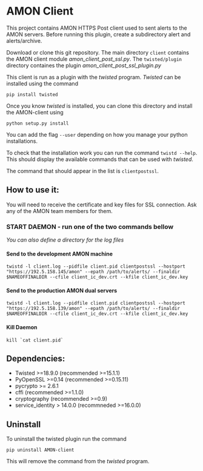 # AMON Client

This project contains AMON HTTPS Post client used to sent alerts to  the AMON servers.
Before running this plugin, create a subdirectory alert and alerts/archive.

Download or clone this git repository. 
The main directory `client` contains the AMON client module *amon_client_post_ssl.py*.
The `twisted/plugin` directory containes the plugin *amon_client_post_ssl_plugin.py*

This client is run as a plugin with the *twisted* program. 
*Twisted* can be installed using the command 

```
pip install twisted
```

Once you know *twisted* is installed, you can clone this directory and install the AMON-client using 

```
python setup.py install 
```

You can add the flag `--user` depending on how you manage your python installations.

To check that the installation work you can run the command `twistd --help`. This should display the available commands that can be used with *twisted*.

The command that should appear in the list is `clientpostssl`.    

<!-- Each alert sent to AMON is moved to the archive subdirectory alerts/archive. -->

## How to use it:

You will need to receive the certificate and key files for SSL connection. Ask any of the AMON team members for them. 

### START DAEMON - run one of the two commands bellow 

_You can also define a directory for the log files_

#### Send to the development AMON machine
```
twistd -l client.log --pidfile client.pid clientpostssl --hostport "https://192.5.158.145/amon" --epath /path/to/alerts/ --finaldir $NAMEOFFINALDIR --cfile client_ic_dev.crt --kfile client_ic_dev.key
```

#### Send to the production AMON dual servers
```
twistd -l client.log --pidfile client.pid clientpostssl --hostport "https://192.5.158.139/amon" --epath /path/to/alerts/ --finaldir $NAMEOFFINALDIR --cfile client_ic_dev.crt --kfile client_ic_dev.key
```

#### Kill Daemon
```
kill `cat client.pid`
```

## Dependencies:
 * Twisted >=18.9.0 (recommended >=15.1.1) 
 * PyOpenSSL >=0.14 (recommended >=0.15.11) 
 * pycrypto >= 2.6.1 
 * cffi (recommended >=1.1.0) 
 * cryptography (recommended >=0.9) 
 * service_identity > 14.0.0 (recommneded >=16.0.0) 

## Uninstall

To uninstall the twisted plugin run the command

```
pip uninstall AMON-client
```

This will remove the command from the *twisted* program. 

